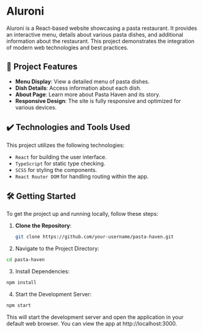# Aluroni

Aluroni is a React-based website showcasing a pasta restaurant. It provides an interactive menu, details about various pasta dishes, and additional information about the restaurant. This project demonstrates the integration of modern web technologies and best practices.

## 🔨 Project Features

- **Menu Display**: View a detailed menu of pasta dishes.
- **Dish Details**: Access information about each dish.
- **About Page**: Learn more about Pasta Haven and its story.
- **Responsive Design**: The site is fully responsive and optimized for various devices.

## ✔️ Technologies and Tools Used

This project utilizes the following technologies:

- `React` for building the user interface.
- `TypeScript` for static type checking.
- `SCSS` for styling the components.
- `React Router DOM` for handling routing within the app.

## 🛠️ Getting Started

To get the project up and running locally, follow these steps:

1. **Clone the Repository**:

   ```bash
   git clone https://github.com/your-username/pasta-haven.git
   ```
2. Navigate to the Project Directory:

```bash
cd pasta-haven
```
3. Install Dependencies:

```bash
npm install
```
4. Start the Development Server:

```bash
npm start
```
This will start the development server and open the application in your default web browser. You can view the app at http://localhost:3000.
